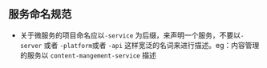 ##  服务命名规范

* 关于微服务的项目命名应以`-service` 为后缀，来声明一个服务，不要以`-server` 或者 `-platform`或者 `-api` 这样宽泛的名词来进行描述。eg：内容管理的服务以 `content-mangement-service` 描述